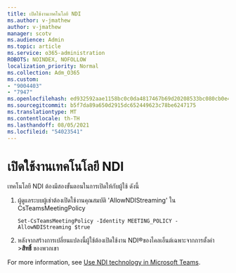 ```yaml
---
title: เปิดใช้งานเทคโนโลยี NDI
ms.author: v-jmathew
author: v-jmathew
manager: scotv
ms.audience: Admin
ms.topic: article
ms.service: o365-administration
ROBOTS: NOINDEX, NOFOLLOW
localization_priority: Normal
ms.collection: Adm_O365
ms.custom:
- "9004403"
- "7947"
ms.openlocfilehash: ed932592aae1158bc0c0da4817467b69d20208533bc080cb0e424f552af8601a
ms.sourcegitcommit: b5f7da89a650d2915dc652449623c78be6247175
ms.translationtype: MT
ms.contentlocale: th-TH
ms.lasthandoff: 08/05/2021
ms.locfileid: "54023541"
---
```

# <a name="turn-on-ndi-technology"></a>เปิดใช้งานเทคโนโลยี NDI

เทคโนโลยี NDI ต้องมีสองขั้นตอนในการเปิดให้กับผู้ใช้ ดังนี้

1. ผู้ดูแลระบบผู้เช่าต้องเปิดใช้งานคุณสมบัติ 'AllowNDIStreaming' ใน CsTeamsMeetingPolicy

    `Set-CsTeamsMeetingPolicy -Identity MEETING_POLICY -AllowNDIStreaming $true`

2. หลังจากสร้างการเปลี่ยนแปลงนี้ผู้ใช้ต้องเปิดใช้งาน NDI®ของไคลเอ็นต์เฉพาะจากการตั้งค่า >**สิทธิ์** ของพวกเขา

For more information, see [Use NDI technology in Microsoft Teams](https://docs.microsoft.com/microsoftteams/use-ndi-in-meetings).
